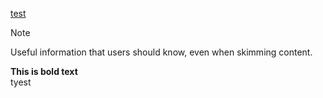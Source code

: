 [test](test.jpg)


> [!NOTE]
> Useful information that users should know, even when skimming content.


**This is bold text**  
tyest
